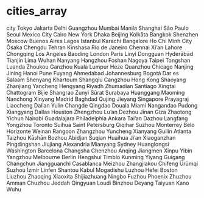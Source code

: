 # cities_array

city
Tokyo
Jakarta
Delhi
Guangzhou
Mumbai
Manila
Shanghai
São Paulo
Seoul
Mexico City
Cairo
New York
Dhaka
Beijing
Kolkāta
Bangkok
Shenzhen
Moscow
Buenos Aires
Lagos
Istanbul
Karachi
Bangalore
Ho Chi Minh City
Ōsaka
Chengdu
Tehran
Kinshasa
Rio de Janeiro
Chennai
Xi’an
Lahore
Chongqing
Los Angeles
Baoding
London
Paris
Linyi
Dongguan
Hyderābād
Tianjin
Lima
Wuhan
Nanyang
Hangzhou
Foshan
Nagoya
Taipei
Tongshan
Luanda
Zhoukou
Ganzhou
Kuala Lumpur
Heze
Quanzhou
Chicago
Nanjing
Jining
Hanoi
Pune
Fuyang
Ahmedabad
Johannesburg
Bogotá
Dar es Salaam
Shenyang
Khartoum
Shangqiu
Cangzhou
Hong Kong
Shaoyang
Zhanjiang
Yancheng
Hengyang
Riyadh
Zhumadian
Santiago
Xingtai
Chattogram
Bijie
Shangrao
Zunyi
Sūrat
Surabaya
Huanggang
Maoming
Nanchong
Xinyang
Madrid
Baghdad
Qujing
Jieyang
Singapore
Prayagraj
Liaocheng
Dalian
Yulin
Changde
Qingdao
Douala
Miami
Nangandao
Pudong
Xiangyang
Dallas
Houston
Zhengzhou
Lu’an
Dezhou
Jinan
Giza
Zhaotong
Yichun
Nairobi
Guadalajara
Philadelphia
Ankara
Tai’an
Dazhou
Langfang
Yongzhou
Toronto
Suihua
Saint Petersburg
Qiqihar
Suzhou
Monterrey
Belo Horizonte
Weinan
Rangoon
Zhangzhou
Yuncheng
Xianyang
Guilin
Atlanta
Taizhou
Kāshān
Bozhou
Abidjan
Suqian
Huaihua
Ji’an
Xiaoganzhan
Pingdingshan
Jiujiang
Alexandria
Mianyang
Sydney
Huanglongsi
Washington
Barcelona
Changsha
Chenzhou
Anqing
Jiangmen
Xinpu
Yibin
Yangzhou
Melbourne
Berlin
Hengshui
Timbío
Kunming
Yiyang
Guigang
Changchun
Jiangguanchi
Casablanca
Meizhou
Zhangjiakou
Chifeng
Ürümqi
Suzhou
İzmir
Linfen
Shantou
Kabul
Mogadishu
Luzhou
Hefei
Boston
Liuzhou
Zhaoqing
Xiaoxita
Shijiazhuang
Ningbo
Fuzhou
Phoenix
Zhuzhou
Amman
Chuzhou
Jeddah
Qingyuan
Loudi
Binzhou
Deyang
Taiyuan
Kano
Wuhu
